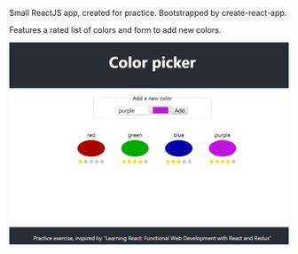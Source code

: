 Small ReactJS app, created for practice. Bootstrapped by create-react-app.

Features a rated list of colors and form to add new colors.

![Screenshot](Screenshot.png)
